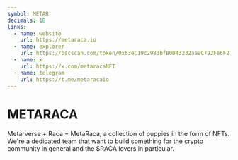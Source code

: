 ```yaml
---
symbol: METAR
decimals: 18
links:
  - name: website
    url: https://metaraca.io
  - name: explorer
    url: https://bscscan.com/token/0x63eC19c2983bfB0D43232aa9C792Fe6F27F63361
  - name: x
    url: https://x.com/metaracaNFT
  - name: telegram
    url: https://t.me/metaracaio
---
```


# METARACA

Metarverse + Raca = MetaRaca, a collection of puppies in the form of NFTs. We're a dedicated team that want to build something for the crypto community in general and the $RACA lovers in particular.
